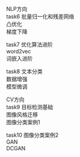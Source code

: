 
NLP方向  
task6   批量归一化和残差网络  
        凸优化  
        梯度下降  
        
task7   优化算法进阶   
        word2vec  
        词嵌入进阶  
        
task8   文本分类  
        数据增强  
        模型微调  
        
CV方向  
task9   目标检测基础  
        图像风格迁移  
        图像分类案例1  
        
task10  图像分类案例2  
        GAN  
        DCGAN  

